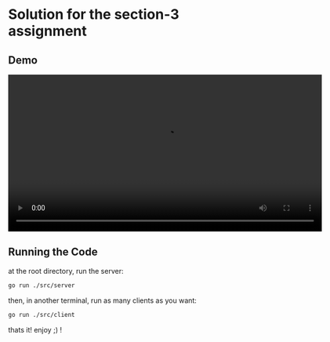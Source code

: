 # Solution for the section-3 assignment

## Demo
<video controls src="/demo.mp4" width="640">Your browser does not support the video tag.</video>

## Running the Code
at the root directory, run the server:

```bash
go run ./src/server
```

then, in another terminal, run as many clients as you want:

```bash
go run ./src/client
```

thats it! enjoy ;) !